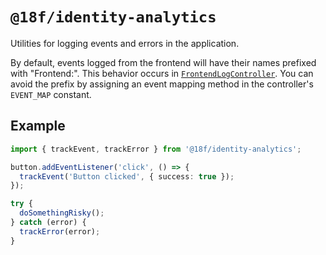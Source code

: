 # `@18f/identity-analytics`

Utilities for logging events and errors in the application.

By default, events logged from the frontend will have their names prefixed with "Frontend:". This
behavior occurs in [`FrontendLogController`][frontend_log_controller.rb]. You can avoid the prefix
by assigning an event mapping method in the controller's `EVENT_MAP` constant.

[frontend_log_controller.rb]: https://github.com/18F/identity-idp/blob/main/app/controllers/frontend_log_controller.rb

## Example

```ts
import { trackEvent, trackError } from '@18f/identity-analytics';

button.addEventListener('click', () => {
  trackEvent('Button clicked', { success: true });
});

try {
  doSomethingRisky();
} catch (error) {
  trackError(error);
}
```
